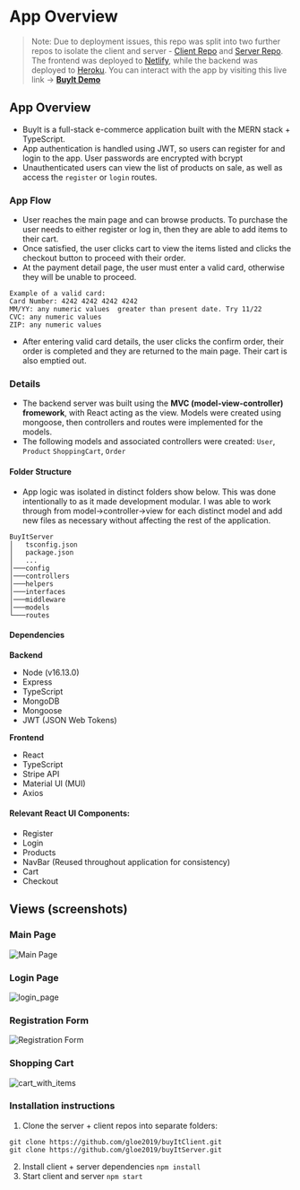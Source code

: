 # App Overview

> Note: Due to deployment issues, this repo was split into two further repos to isolate the client and server - [Client Repo](https://github.com/gloe2019/buyItClient) and [Server Repo](https://github.com/gloe2019/buyItServer). 
The frontend was deployed to [Netlify](https://ge-buyit.netlify.app/), while the backend was deployed to [Heroku](https://ge-buyit.herokuapp.com).
You can interact with the app by visiting this live link -> 
**[BuyIt Demo](https://ge-buyit.netlify.app/)**

## App Overview
- BuyIt is a full-stack e-commerce application built with the MERN stack + TypeScript.
- App authentication is handled using JWT, so users can register for and login to the app. User passwords are encrypted with bcrypt
- Unauthenticated users can view the list of products on sale, as well as access the `register` or `login` routes.

### App Flow
- User reaches the main page and can browse products. To purchase the user needs to either register or log in, then they are able to add items to their cart.
- Once satisfied, the user clicks cart to view the items listed and clicks the checkout button to proceed with their order.
- At the payment detail page, the user must enter a valid card, otherwise they will be unable to proceed. 
```
Example of a valid card:
Card Number: 4242 4242 4242 4242
MM/YY: any numeric values  greater than present date. Try 11/22
CVC: any numeric values
ZIP: any numeric values
```
- After entering valid card details, the user clicks the confirm order, their order is completed and they are returned to the main page. Their cart is also emptied out.


### Details
- The backend server was built using the **MVC (model-view-controller) fromework**, with React acting as the view. Models were created using mongoose, then controllers and routes were implemented for the models. 
- The following models and associated controllers were created: `User`, `Product` `ShoppingCart`, `Order`
#### Folder Structure
- App logic was isolated in distinct folders show below. This was done intentionally to as it made development modular. I was able to work through from model->controller->view for each distinct model and add new files as necessary without affecting the rest of the application.
```
BuyItServer
│   tsconfig.json
│   package.json
│   ...
│───config
│───controllers
│───helpers
│───interfaces
│───middleware
│───models
└───routes

```

#### Dependencies
**Backend**
- Node (v16.13.0)
- Express
- TypeScript
- MongoDB
- Mongoose
- JWT (JSON Web Tokens)

**Frontend**
- React
- TypeScript
- Stripe API
- Material UI (MUI) 
- Axios



#### Relevant React UI Components: 
- Register
- Login
- Products
- NavBar (Reused throughout application for consistency)
- Cart
- Checkout


## Views (screenshots)
### Main Page
![Main Page](https://user-images.githubusercontent.com/46451257/144761005-e7c613e4-b4ba-4cb0-a8e1-fe3e0073dbfa.png)
### Login Page
![login_page](https://user-images.githubusercontent.com/46451257/144761508-0f5b778a-86b3-4677-b0a0-70f5dea960bd.png)
### Registration Form
![Registration Form](https://user-images.githubusercontent.com/46451257/144761014-8ffdaa9b-e8aa-4566-a411-b7b1e42a0c24.png)
### Shopping Cart
![cart_with_items](https://user-images.githubusercontent.com/46451257/144761529-2b3973c4-a043-4a84-967b-8d07063cf81d.png)


### Installation instructions
1. Clone the server + client repos into separate folders:
 ```
 git clone https://github.com/gloe2019/buyItClient.git
 git clone https://github.com/gloe2019/buyItServer.git
 ```
2. Install client + server dependencies
`npm install`
3. Start client and server
`npm start`





